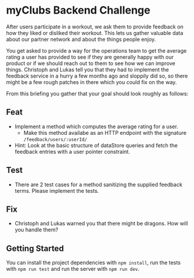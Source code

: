 # myClubs Backend Challenge

After users participate in a workout, we ask them to provide feedback on how they liked or disliked their workout. This lets us gather valuable data about our partner network and about the things people enjoy.

You get asked to provide a way for the operations team to get the average rating a user has provided to see if they are generally happy with our product or if we should reach out to them to see how we can improve things. Christoph and Lukas tell you that they had to implement the feedback service in a hurry a few months ago and sloppily did so, so there might be a few rough patches in there which you could fix on the way.

From this briefing you gather that your goal should look roughly as follows:

## Feat

* Implement a method which computes the average rating for a user.
  * Make this method availabe as an HTTP endpoint with the signature `/feedback/users/:userId/`
* Hint: Look at the basic structure of dataStore queries and fetch the feedback entries with a user pointer constraint.

## Test

* There are 2 test cases for a method sanitizing the supplied feedback terms. Please implement the tests.

## Fix

* Christoph and Lukas warned you that there might be dragons. How will you handle them?

## Getting Started

You can install the project dependencies with `npm install`, run the tests with `npm run test` and run the server with `npm run dev`.
